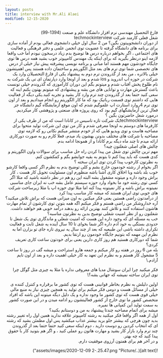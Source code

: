 ```yaml
---
layout: posts
title: interview with Mr.Ali Alaei
modified: 12-15-2020
---
```


<div dir="rtl">

 فارغ التحصیل مهندسی نرم افزار دانشگاه علم و صنعت (1394-99)\
 شغل فعلی کارمند شرکت techmockinterview\
 از دوران دانشجوییتون بگین؟
 من 2 سال اول خیلی دانشجوی فعالی بودم از آماده سازی برای برنامه های دانشگاه گرفته تا عضویت توی انجمن علمی و دفتر فرهنگی و فعالیت های اجتماعی ، اگر بخواهم درباره درس ها توضیح بدم زیاد درسخون نبودم اما خب واقعا لازمه اینو درنظر بگیرید که برای اینکه یک مهندس کامپیوتر خوب بشید همه درس ها توی جایگاه خودشون مهم هستند اما مبانی و برنامه نویسی پیشرفته پیش نیاز خیلی از درس های تخصصی شما توی ترم های بعد مثل الگوریتم و ساختمان داده هستند پس اهمیتشون خیلی بالاتره ، من بعد از گذروندن ترم دوم به پیشنهاد یکی از فارغ التحصیلان وارد یک شرکت در حوزه اپ اندروید و ios شدم و بعد از اونجا وارد دپارتمان ای تی  یک شرکت به نام طلوع پخش آفتاب شدم و میتونم بگم این دوران کارآموزی که گذروندم خیلی تونست باعث گسترش مهارت و توانایی های من بشه و پیشنهادی که میتونم بهتون بکنم اینه که سعی کنید حتما بعد از گذروندن چند ترم وارد کار بشید و تجربه کنید.یکی دیگه از فعالیت هایی که داشتم توی قسمت رباتیک بود که ما کار الگوریتم رو انجام میدادیم و بعد از اون  توی ترم 4روارد استارت اپ علموگیم شدم که اون موقع آزمایشگاه گیم دانشگاه جز فعال ترین آزمایشگهای گیم بود که روی پروژه های صنعتی و پژوهشی کار میکردیم.\
 درمورد شغل حاضرتون بگین ؟\
  techmockinterviewیک شرکت تازه تاسیس در کانادا است که من از طرف یکی از کارفرما های دوستم به اونجا معرفی شدم و کار من توی این شرکت تولید متحوا برای مصاحبه هاست و توی ویدیو هایی که از خودم منتشر میکنم نکاتی رو که لازمه  توی مصاحبه با  شرکت های مختلف بدونن بهشون یاد میدم، فعلا کارم رو به صورت دورکاری ارائه میدم تا چند ماه دیگه برم کانادا و از همونجا ادامه بدم.\
    چالش های اصلی شغلتون چیه؟\
    مهم ترین چالش توی شغل من پیدا کردن راه حل مناسب برای سوالات واون الگوریتم و کدی هست که باید پیدا کنم تا بتونم به بقیه جوابشو بگم و کمکشون کنم.\
    به نظرتون کارخوب پیدا کردن توی ایران سخته ؟\
    اگر بخوام از رشته خودمون خارج بشم و کلی توضیح بدم به نظرم اگر کسی واقعا کارشو خوب بلد باشه وبا اخلاق کاری آشنا باشه منظورم اون مسئولیت تحویل  کار هست ، کار براش وجود داره و میتونه مشغول بشه البته این رو هم در نظر داشته باشید که مثلا اگر کسی توی رشته خود ما بخواد وارد حوزه سیستم عامل بشه خب نه ایران جای مناسبی نمیتونه براش باشه و کار نمیتونه پیدا کنه اما مثلا توی حوزه اپ یا مثلا زیرساخت شرکت های خوبی توی ایران هستند که میشه کار مناسب پیدا کرد\
    از درآمدتون راضی هستین یعنی فکر میکنین به اون میزانی هست که براش تلاش میکنید؟\
    آره خداروشکر من راضی هستم و فکر میکنم اگه همه بتونن توی کارشون از تمام مهارت هاشون استفاده کنند و تلاش کنند بهترین ارائه رو بدهند درآمد خوبی هم خواهند داشت. \
    شغلتون رو از نظر امنیت شغلی توضیح بدین به نظرتون مناسبه؟\
    خب یه مسئله ای که وجود داره این هست که امنیت شغلی و ماندگاری توی یک شغل تا حدودی بستگی به خود آدم داره اگر شما بخوای تا 10 سال آینده یه شغل ثابت و فعالیت تکراری داشته باشی این طبیعیه که بعد از چند سال یه نیروی تازه جای تو بزارن اما به نظرم این مهمه که بتونیم جایگاه خودمون رو ارتقا بدیم.\
    شما که دورکاری هستید هم روز کاری دارین یعنی برای خودتون ساعت کاری تعریف کردی؟\
    بله من 6 روز در هفته رو کار میکنم و جمعه هارو استراحت و میشه گف در روز تا ساعت 5 مشغول کار هستم و به نظرم این تعهد به کار خیلی اهمیت داره و بعد از اون تایم آزادم.\
    
فکر میکنید چرا ایران سوشال مدیا های معروفی نداره یا مثلا یه چیزی مثل گوگل چرا توی ایران ساخته نمیشه که جهانی بشه؟\

اولین دلیلش به نظرم بخاطر قوانینی هست که توی کشور ما برقراره و کنترل کننده ی خیلی از مسائل هست و دومی فکر میکنم برای تولید یه همچین چیزی نیاز به منبع مالی خیلی قوی هست که توی کشور ما وجود نداره و یک دلیل دیگه میتونه این باشه که افراد متخصص کشور ما توی خارج از کشور فعالیتشون رو ادامه میدن و در این صورت کشور به سمت تولید این  کمپانی ها نمیره.\
میشه برای اتمام مصاحبه چندتا پیشنهاد به من و دوستانم بکنید؟\
اول از همه اگر واقعا فکر میکنید به رشته کامپیوتر علاقه ندارید همین اول راه تغییر رشته بدید چون هرچی که بیشتر جلو برید بیشتر عذاب میکشید پس اول مطمئن بشید که رشته ای که انتخاب کردین رو دوست دارید ، دوم اینکه سعی کنید حتما حتما بعد از گذروندن چند ترم وارد بازار کار بشید و مهارت هاتون رو عملی کنید ، و اگر هم بتونید کار با حقوق پیدا کنید که چه بهتر.\
و در آخر هم برای همتون آرزوی موفقیت دارم. 

 ![alt text](../assets/images/2020-12-09 2-.25.47.png "Picture")




